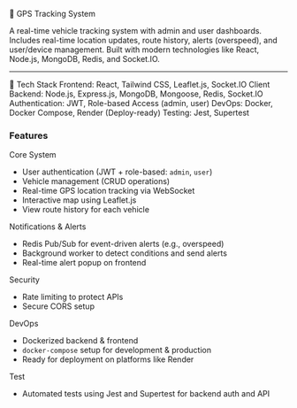 🚚 GPS Tracking System

A real-time vehicle tracking system with admin and user dashboards. Includes real-time location updates, route history, alerts (overspeed), and user/device management. Built with modern technologies like React, Node.js, MongoDB, Redis, and Socket.IO.

---

🧩 Tech Stack
Frontend: React, Tailwind CSS, Leaflet.js, Socket.IO Client
Backend: Node.js, Express.js, MongoDB, Mongoose, Redis, Socket.IO
Authentication: JWT, Role-based Access (admin, user)
DevOps: Docker, Docker Compose, Render (Deploy-ready)
Testing: Jest, Supertest

### Features ###

Core System
- User authentication (JWT + role-based: `admin`, `user`)
- Vehicle management (CRUD operations)
- Real-time GPS location tracking via WebSocket
- Interactive map using Leaflet.js
- View route history for each vehicle

Notifications & Alerts
- Redis Pub/Sub for event-driven alerts (e.g., overspeed)
- Background worker to detect conditions and send alerts
- Real-time alert popup on frontend

Security
- Rate limiting to protect APIs
- Secure CORS setup

DevOps
- Dockerized backend & frontend
- `docker-compose` setup for development & production
- Ready for deployment on platforms like Render

Test
- Automated tests using Jest and Supertest for backend auth and API
